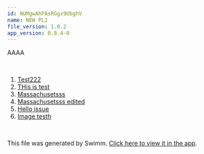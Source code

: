 ```yaml
---
id: NUMgwAhPAsRGgx9UbghV
name: NEW PL2
file_version: 1.0.2
app_version: 0.8.4-0
---
```


<!-- Intro - Do not remove this comment -->
AAAA

<br/>

<!-- Steps - Do not remove this comment -->
1. [Test222](test222.sBUGF75ls51WaqttBDQA.sw.md)
2. [THis is test](this-is-test.AafNDluPagnx2j9nkMAR.sw.md)
3. [Massachusetsss](massachusetsss._EjDM.sw.md)
4. [Massachusetsss edited](massachusetsss-edited.d1Vem.sw.md)
5. [Hello issue](hello-issue.2mWyP.sw.md)
6. [Image testh](image-testh.S1aCh.sw.md)


<br/>

This file was generated by Swimm. [Click here to view it in the app](https://swimm-web-app.web.app/repos/ls4DA2fLasmQuEbT4ipw/docs/NUMgwAhPAsRGgx9UbghV).